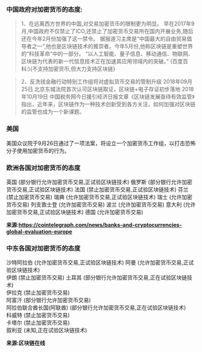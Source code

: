 ### 中国政府对加密货币的态度:
>1、在远离西方世界的中国,对交易加密货币的限制更为明显。
早在2017年9月,中国政府不仅禁止了ICO,还禁止了加密货币交易所在国内开展业务,随后还在今年2月份加强了这一禁令。
据报道习主席是“中国最大的自由贸易倡导者之一”,他也是区块链技术的推崇者。今年5月份,他称区块链是重塑世界的“科技革命”中的一部分。
“以人工智能、量子信息、移动通信、物联网、区块链为代表的新一代信息技术正在加速其应用领域内的突破。”  (百度百科:){不支持加密货币,但大力支持区块链}

>2、反洗钱金融行动特别工作组将对虚拟货币交易的管制升级
2018年09月25日  北京东城法院首次认可区块链取证，区块链+电子存证初步落地
2018年10月19日   中国税务网今日援引经济日报文章《区块链发展亟待有效监管》指出，近年来，区块链作为一种技术创新受到各方关注，如何加强对区块链的监管也成为一个新课题。

### 美国
美国众议院于9月26日通过了一项法案，将设立一个加密货币工作组，以打击恐怖分子使用加密货币的行为。

### 欧洲各国对加密货币的态度
英国 (部分银行允许加密货币交易,正试验区块链技术)
俄罗斯 (部分银行允许加密货币交易,正试验区块链技术)
法国 (禁止加密货币交易,正试验区块链技术)
芬兰 (禁止加密货币交易)
瑞典 (允许加密货币交易,正试验区块链技术)
瑞士 (允许加密货币交易)
列支敦士登 (允许加密货币交易)
波兰 (允许加密货币交易)
意大利 (允许加密货币交易,正试验区块链技术)
德国 (允许加密货币交易)

**来源:https://cointelegraph.com/news/banks-and-cryptocurrencies-global-evaluation-europe**

### 中东各国对加密货币的态度
沙特阿拉伯 (允许加密货币交易,正试验区块链技术) 
阿曼 (允许加密货币交易,正试验区块链技术)  
伊朗 (禁止加密货币交易) 
土耳其 (部分银行允许加密货币交易,正在试验区块链技术)  
伊拉克 (禁止加密货币交易)  
阿富汗 (部分银行允许加密货币交易)  
阿拉伯联合酋长国(阿联酋) (部分银行允许加密货币交易,正在试验区块链技术)  
科威特 (禁止加密货币交易)    
卡塔尔 (禁止加密货币交易)  
叙利亚 (未知,正在试验区块链技术)  

**来源:区块链在线**
